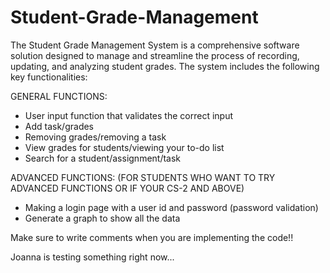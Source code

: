 # Student-Grade-Management

The Student Grade Management System is a comprehensive software solution designed to manage and streamline the process of recording, updating, and analyzing student grades. The system includes the following key functionalities:

GENERAL FUNCTIONS:
- User input function that validates the correct input
- Add task/grades
- Removing grades/removing a task
- View grades for students/viewing your to-do list
- Search for a student/assignment/task

ADVANCED FUNCTIONS:
(FOR STUDENTS WHO WANT TO TRY ADVANCED FUNCTIONS OR IF YOUR CS-2 AND ABOVE)
- Making a login page with a user id and password (password validation)
- Generate a graph to show all the data

Make sure to write comments when you are implementing the code!!

Joanna is testing something right now...
